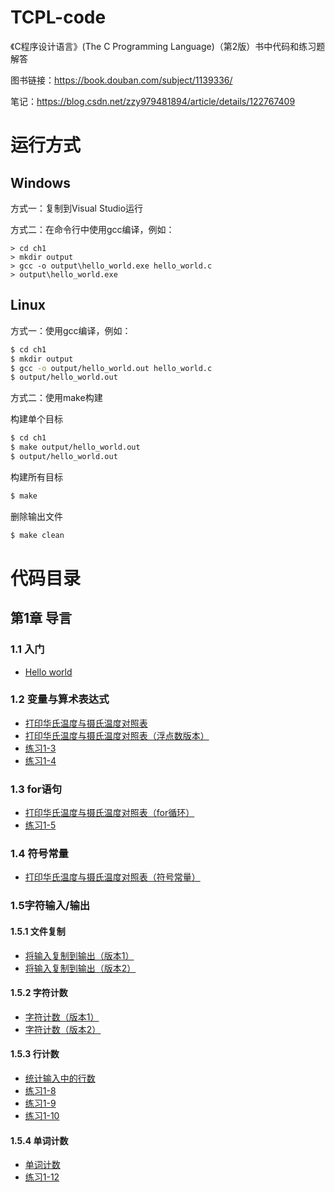 # TCPL-code
《C程序设计语言》(The C Programming Language)（第2版）书中代码和练习题解答

图书链接：<https://book.douban.com/subject/1139336/>

笔记：<https://blog.csdn.net/zzy979481894/article/details/122767409>

# 运行方式
## Windows
方式一：复制到Visual Studio运行

方式二：在命令行中使用gcc编译，例如：
```
> cd ch1
> mkdir output
> gcc -o output\hello_world.exe hello_world.c
> output\hello_world.exe
```

## Linux
方式一：使用gcc编译，例如：
```bash
$ cd ch1
$ mkdir output
$ gcc -o output/hello_world.out hello_world.c
$ output/hello_world.out
```

方式二：使用make构建

构建单个目标
```bash
$ cd ch1
$ make output/hello_world.out
$ output/hello_world.out
```

构建所有目标
```bash
$ make
```

删除输出文件
```bash
$ make clean
```

# 代码目录
## 第1章 导言
### 1.1 入门
* [Hello world](ch1/hello_world.c)

### 1.2 变量与算术表达式
* [打印华氏温度与摄氏温度对照表](ch1/fahrenheit_celsius_table.c)
* [打印华氏温度与摄氏温度对照表（浮点数版本）](ch1/fahrenheit_celsius_table_float.c)
* [练习1-3](ch1/exec1-3.c)
* [练习1-4](ch1/exec1-4.c)

### 1.3 for语句
* [打印华氏温度与摄氏温度对照表（for循环）](ch1/fahrenheit_celsius_table_for.c)
* [练习1-5](ch1/exec1-5.c)

### 1.4 符号常量
* [打印华氏温度与摄氏温度对照表（符号常量）](ch1/fahrenheit_celsius_table_define.c)

### 1.5字符输入/输出
#### 1.5.1 文件复制
* [将输入复制到输出（版本1）](ch1/file_copying.c)
* [将输入复制到输出（版本2）](ch1/file_copying_v2.c)

#### 1.5.2 字符计数
* [字符计数（版本1）](ch1/character_counting.c)
* [字符计数（版本2）](ch1/character_counting_v2.c)

#### 1.5.3 行计数
* [统计输入中的行数](ch1/line_counting.c)
* [练习1-8](ch1/exec1-8.c)
* [练习1-9](ch1/exec1-9.c)
* [练习1-10](ch1/exec1-10.c)

#### 1.5.4 单词计数
* [单词计数](ch1/word_counting.c)
* [练习1-12](ch1/exec1-12.c)
